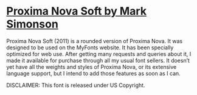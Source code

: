 # [Proxima Nova Soft by Mark Simonson](https://www.google.com/fonts/specimen/Abril+Fatface)

Proxima Nova Soft (2011) is a rounded version of Proxima Nova. It was designed to be used on the MyFonts website. It has been specially optimized for web use. After getting many requests and queries about it, I made it available for purchase through all my usual font sellers. It doesn’t yet have all the weights and styles of Proxima Nova, or its extensive language support, but I intend to add those features as soon as I can.

DISCLAIMER: This font is released under US Copyright.